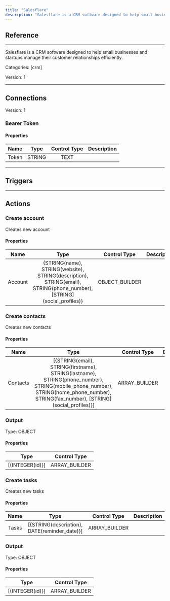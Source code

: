 ```yaml
---
title: "Salesflare"
description: "Salesflare is a CRM software designed to help small businesses and startups manage their customer relationships efficiently."
---
```

## Reference
<hr />

Salesflare is a CRM software designed to help small businesses and startups manage their customer relationships efficiently.


Categories: [crm]


Version: 1

<hr />



## Connections

Version: 1


### Bearer Token

#### Properties

|      Name      |     Type     |     Control Type     |     Description     |
|:--------------:|:------------:|:--------------------:|:-------------------:|
| Token | STRING | TEXT  |  |





<hr />



## Triggers



<hr />



## Actions


### Create account
Creates new account

#### Properties

|      Name      |     Type     |     Control Type     |     Description     |
|:--------------:|:------------:|:--------------------:|:-------------------:|
| Account | {STRING\(name), STRING\(website), STRING\(description), STRING\(email), STRING\(phone_number), [STRING]\(social_profiles)} | OBJECT_BUILDER  |  |




### Create contacts
Creates new contacts

#### Properties

|      Name      |     Type     |     Control Type     |     Description     |
|:--------------:|:------------:|:--------------------:|:-------------------:|
| Contacts | [{STRING\(email), STRING\(firstname), STRING\(lastname), STRING\(phone_number), STRING\(mobile_phone_number), STRING\(home_phone_number), STRING\(fax_number), [STRING]\(social_profiles)}] | ARRAY_BUILDER  |  |


### Output



Type: OBJECT


#### Properties

|     Type     |     Control Type     |
|:------------:|:--------------------:|
| [{INTEGER\(id)}] | ARRAY_BUILDER  |






### Create tasks
Creates new tasks

#### Properties

|      Name      |     Type     |     Control Type     |     Description     |
|:--------------:|:------------:|:--------------------:|:-------------------:|
| Tasks | [{STRING\(description), DATE\(reminder_date)}] | ARRAY_BUILDER  |  |


### Output



Type: OBJECT


#### Properties

|     Type     |     Control Type     |
|:------------:|:--------------------:|
| [{INTEGER\(id)}] | ARRAY_BUILDER  |






